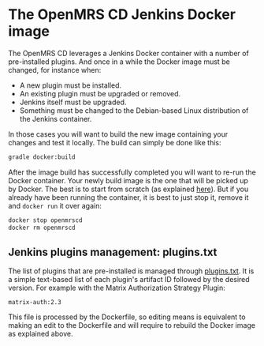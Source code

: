 # The OpenMRS CD Jenkins Docker image
The OpenMRS CD leverages a Jenkins Docker container with a number of pre-installed plugins. And once in a while the Docker image must be changed, for instance when:
* A new plugin must be installed.
* An existing plugin must be upgraded or removed.
* Jenkins itself must be upgraded.
* Something must be changed to the Debian-based Linux distribution of the Jenkins container.

In those cases you will want to build the new image containing your changes and test it locally. The build can simply be done like this:
```bash
gradle docker:build
```
After the image build has successfully completed you will want to re-run the Docker container. Your newly build image is the one that will be picked up by Docker. The best is to start from scratch (as explained [here](README.md#working-out-of-the-sources-directly)). But if you already have been running the container, it is best to just stop it, remove it and `docker run` it over again:
```bash
docker stop openmrscd
docker rm openmrscd
```

## Jenkins plugins management: plugins.txt
The list of plugins that are pre-installed is managed through [plugins.txt](docker/config/plugins.txt). It is a simple text-based list of each plugin's artifact ID followed by the desired version. For example with the Matrix Authorization Strategy Plugin:
```
matrix-auth:2.3
```
This file is processed by the Dockerfile, so editing means is equivalent to making an edit to the Dockerfile and will require to rebuild the Docker image as explained above.